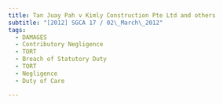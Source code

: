 ```yaml
---
title: Tan Juay Pah v Kimly Construction Pte Ltd and others 
subtitle: "[2012] SGCA 17 / 02\_March\_2012"
tags:
  - DAMAGES
  - Contributory Negligence
  - TORT
  - Breach of Statutory Duty
  - TORT
  - Negligence
  - Duty of Care

---
```



